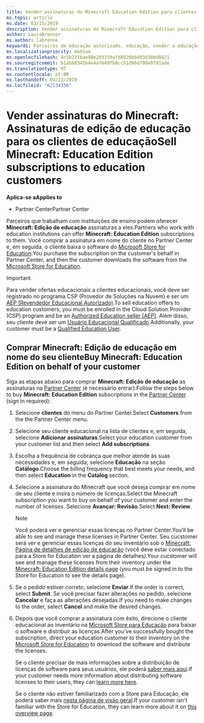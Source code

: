 ```yaml
---
title: Vender assinaturas do Minecraft Education Edition para clientes da área de educação
ms.topic: article
ms.date: 03/15/2019
description: Vender assinaturas do Minecraft Education Edition para clientes da área de educação qualificados.
author: LauraBrenner
ms.author: labrenne
keywords: Parceiros de educação autorizado, educação, vender a educação, escolas
ms.localizationpriority: medium
ms.openlocfilehash: 4c5b221bae98e203159afd8926bbdd3d3bbd0421
ms.sourcegitcommit: b1ab80345b4e4af649fb8cc51d96d798e0791ade
ms.translationtype: HT
ms.contentlocale: pt-BR
ms.lasthandoff: 04/23/2019
ms.locfileid: "62134356"
---
```

# <a name="sell-minecraft-education-edition-subscriptions-to-education-customers"></a><span data-ttu-id="4aa69-104">Vender assinaturas do Minecraft: Assinaturas de edição de educação para os clientes de educação</span><span class="sxs-lookup"><span data-stu-id="4aa69-104">Sell Minecraft: Education Edition subscriptions to education customers</span></span>

<span data-ttu-id="4aa69-105">**Aplica-se a**</span><span class="sxs-lookup"><span data-stu-id="4aa69-105">**Applies to**</span></span>

-  <span data-ttu-id="4aa69-106">Partner Center</span><span class="sxs-lookup"><span data-stu-id="4aa69-106">Partner Center</span></span>

<span data-ttu-id="4aa69-107">Parceiros que trabalham com instituições de ensino podem oferecer **Minecraft: Edição de educação** assinaturas a eles.</span><span class="sxs-lookup"><span data-stu-id="4aa69-107">Partners who work with education institutions can offer **Minecraft: Education Edition** subscriptions to them.</span></span> <span data-ttu-id="4aa69-108">Você comprar a assinatura em nome do cliente no Partner Center e, em seguida, o cliente baixa o software do [Microsoft Store for Education](https://educationstore.microsoft.com).</span><span class="sxs-lookup"><span data-stu-id="4aa69-108">You purchase the subscription on the customer's behalf in Partner Center, and then the customer downloads the software from the [Microsoft Store for Education](https://educationstore.microsoft.com).</span></span> 

>[!IMPORTANT]
><span data-ttu-id="4aa69-109">Para vender ofertas educacionais a clientes educacionais, você deve ser registrado no programa CSP (Provedor de Soluções na Nuvem) e ser um [AEP (Revendedor Educacional Autorizado)](https://www.mepn.com).</span><span class="sxs-lookup"><span data-stu-id="4aa69-109">To sell education offers to education customers, you must be enrolled in the Cloud Solution Provider (CSP) program and be an [Authorized Education seller (AEP)](https://www.mepn.com).</span></span> <span data-ttu-id="4aa69-110">Além disso, seu cliente deve ser um [Usuário Educacional Qualificado](https://www.microsoftvolumelicensing.com/DocumentSearch.aspx?Mode=3&DocumentTypeId=7).</span><span class="sxs-lookup"><span data-stu-id="4aa69-110">Additionally, your customer must be a [Qualified Education User](https://www.microsoftvolumelicensing.com/DocumentSearch.aspx?Mode=3&DocumentTypeId=7).</span></span>  

 
## <a name="buy-minecraft-education-edition-on-behalf-of-your-customer"></a><span data-ttu-id="4aa69-111">Comprar **Minecraft: Edição de educação** em nome do seu cliente</span><span class="sxs-lookup"><span data-stu-id="4aa69-111">Buy **Minecraft: Education Edition** on behalf of your customer</span></span>

<span data-ttu-id="4aa69-112">Siga as etapas abaixo para comprar **Minecraft: Edição de educação** as assinaturas na [Partner Center](https://partnercenter.microsoft.com/pcv/dashboard/overview
) (é necessário entrar):</span><span class="sxs-lookup"><span data-stu-id="4aa69-112">Follow the steps below to buy **Minecraft: Education Edition** subscriptions in the [Partner Center](https://partnercenter.microsoft.com/pcv/dashboard/overview
) (sign in required):</span></span>

  1.  <span data-ttu-id="4aa69-113">Selecione **clientes** do menu do Partner Center.</span><span class="sxs-lookup"><span data-stu-id="4aa69-113">Select **Customers** from the the Partner Center menu.</span></span>
  
  2.  <span data-ttu-id="4aa69-114">Selecione seu cliente educacional na lista de clientes e, em seguida, selecione **Adicionar assinaturas**.</span><span class="sxs-lookup"><span data-stu-id="4aa69-114">Select your education customer from your customer list and then select **Add subscriptions**.</span></span>
  
  3.  <span data-ttu-id="4aa69-115">Escolha a frequência de cobrança que melhor atende às suas necessidades e, em seguida, selecione **Educação** na seção **Catálogo**.</span><span class="sxs-lookup"><span data-stu-id="4aa69-115">Choose the billing frequency that best meets your needs, and then select **Education** in the **Catalog** section.</span></span>

  4.  <span data-ttu-id="4aa69-116">Selecione a assinatura do Minecraft que você deseja comprar em nome de seu cliente e insira o número de licenças.</span><span class="sxs-lookup"><span data-stu-id="4aa69-116">Select the Minecraft subscription you want to buy on behalf of your customer and enter the number of licenses.</span></span> <span data-ttu-id="4aa69-117">Selecione **Avançar: Revisão**.</span><span class="sxs-lookup"><span data-stu-id="4aa69-117">Select **Next: Review**.</span></span>

      >[!NOTE]
      ><span data-ttu-id="4aa69-118">Você poderá ver e gerenciar essas licenças no Partner Center.</span><span class="sxs-lookup"><span data-stu-id="4aa69-118">You'll be able to see and manage these licenses in Partner Center.</span></span> <span data-ttu-id="4aa69-119">Seu cucstomer será ver e gerenciar essas licenças do seu inventário sob o [Minecraft: Página de detalhes de edição de educação](https://educationstore.microsoft.com/en-us/store/details/minecraft-education-edition/9nblggh4r2r6) (você deve estar conectado para a Store for Education ver a página de detalhes).</span><span class="sxs-lookup"><span data-stu-id="4aa69-119">Your cucstomer will see and manage these licenses from their inventory under the [Minecraft: Education Edition details page](https://educationstore.microsoft.com/en-us/store/details/minecraft-education-edition/9nblggh4r2r6) (you must be signed in to the Store for Education to see the details page).</span></span> 

  5.  <span data-ttu-id="4aa69-120">Se o pedido estiver correto, selecione **Enviar**.</span><span class="sxs-lookup"><span data-stu-id="4aa69-120">If the order is correct, select **Submit**.</span></span> <span data-ttu-id="4aa69-121">Se você precisar fazer alterações no pedido, selecione **Cancelar** e faça as alterações desejadas.</span><span class="sxs-lookup"><span data-stu-id="4aa69-121">If you need to make changes to the order, select **Cancel** and make the desired changes.</span></span>   

  6.  <span data-ttu-id="4aa69-122">Depois que você comprar a assinatura com êxito, direcione o cliente educacional ao inventário na [Microsoft Store para Educação](https://educationstore.microsoft.com) para baixar o software e distribuir as licenças.</span><span class="sxs-lookup"><span data-stu-id="4aa69-122">After you've successfully bought the subscription, direct your education customer to their inventory on the [Microsoft Store for Education](https://educationstore.microsoft.com) to download the software and distribute the licenses.</span></span>

      <span data-ttu-id="4aa69-123">Se o cliente precisar de mais informações sobre a distribuição de licenças de software para seus usuários, ele poderá [saber mais aqui](https://docs.microsoft.com/education/windows/school-get-minecraft#distribute-minecraft).</span><span class="sxs-lookup"><span data-stu-id="4aa69-123">If your customer needs more information about distributing software licenses to their users, they can [learn more here](https://docs.microsoft.com/education/windows/school-get-minecraft#distribute-minecraft).</span></span>  
  
      <span data-ttu-id="4aa69-124">Se o cliente não estiver familiarizado com a Store para Educação, ele poderá saber mais [nesta página de visão geral](https://docs.microsoft.com/microsoft-store/windows-store-for-business-overview).</span><span class="sxs-lookup"><span data-stu-id="4aa69-124">If your customer isn't familiar with the Store for Education, they can learn more about it on [this overview page](https://docs.microsoft.com/microsoft-store/windows-store-for-business-overview).</span></span>  

      

